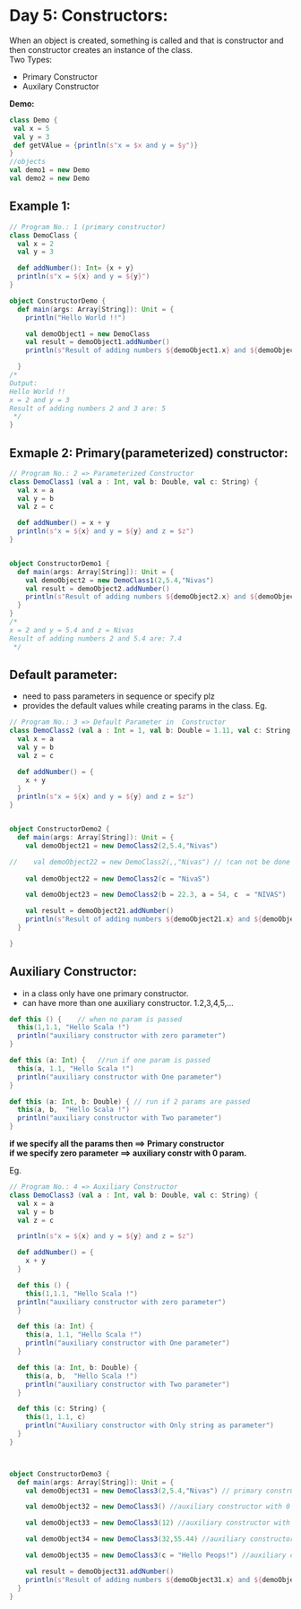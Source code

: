 # Day 5: Constructors:
When an object is created, something is called and that is constructor and then constructor creates an instance of the class.<br>
Two Types:
* Primary Constructor
* Auxilary Constructor

**Demo:**
 ```scala
class Demo {
  val x = 5
  val y = 3
  def getVAlue = {println(s"x = $x and y = $y")}
}
//objects
val demo1 = new Demo
val demo2 = new Demo
```
## Example 1:
```scala
// Program No.: 1 (primary constructor)
class DemoClass {
  val x = 2
  val y = 3

  def addNumber(): Int= {x + y}
  println(s"x = ${x} and y = ${y}")
}

object ConstructorDemo {
  def main(args: Array[String]): Unit = {
    println("Hello World !!")

    val demoObject1 = new DemoClass
    val result = demoObject1.addNumber()
    println(s"Result of adding numbers ${demoObject1.x} and ${demoObject1.y} are: $result")

  }
/*
Output:
Hello World !!
x = 2 and y = 3
Result of adding numbers 2 and 3 are: 5
 */
}
```
## Exmaple 2: Primary(parameterized) constructor:
```scala
// Program No.: 2 => Parameterized Constructor
class DemoClass1 (val a : Int, val b: Double, val c: String) {
  val x = a
  val y = b
  val z = c

  def addNumber() = x + y
  println(s"x = ${x} and y = ${y} and z = $z")
}


object ConstructorDemo1 {
  def main(args: Array[String]): Unit = {
    val demoObject2 = new DemoClass1(2,5.4,"Nivas")
    val result = demoObject2.addNumber()
    println(s"Result of adding numbers ${demoObject2.x} and ${demoObject2.y} are: $result")
  }
}
/*
x = 2 and y = 5.4 and z = Nivas
Result of adding numbers 2 and 5.4 are: 7.4
 */
```
## Default parameter:
* need to pass parameters in sequence or specify plz
* provides the default values while creating params in the class.
Eg.
```scala
// Program No.: 3 => Default Parameter in  Constructor
class DemoClass2 (val a : Int = 1, val b: Double = 1.11, val c: String) {
  val x = a
  val y = b
  val z = c

  def addNumber() = {
    x + y
  }
  println(s"x = ${x} and y = ${y} and z = $z")
}


object ConstructorDemo2 {
  def main(args: Array[String]): Unit = {
    val demoObject21 = new DemoClass2(2,5.4,"Nivas")

//    val demoObject22 = new DemoClass2(,,"Nivas") // !can not be done like that.
    
    val demoObject22 = new DemoClass2(c = "NivaS")

    val demoObject23 = new DemoClass2(b = 22.3, a = 54, c  = "NIVAS")

    val result = demoObject21.addNumber()
    println(s"Result of adding numbers ${demoObject21.x} and ${demoObject21.y} are: $result")
  }

}
```
## Auxiliary Constructor:
* in a class only have one primary constructor.
* can have more than one auxiliary constructor. 1.2,3,4,5,...
```scala
def this () {    // when no param is passed
  this(1,1.1, "Hello Scala !")
  println("auxiliary constructor with zero parameter")
}

def this (a: Int) {   //run if one param is passed
  this(a, 1.1, "Hello Scala !")
  println("auxiliary constructor with One parameter")
}

def this (a: Int, b: Double) { // run if 2 params are passed
  this(a, b,  "Hello Scala !")
  println("auxiliary constructor with Two parameter")
}
```
**if we specify all the params then ==> Primary constructor<br>if we specify zero parameter ==> auxiliary constr with 0 param.**

Eg.
```scala
// Program No.: 4 => Auxiliary Constructor
class DemoClass3 (val a : Int, val b: Double, val c: String) {
  val x = a
  val y = b
  val z = c

  println(s"x = ${x} and y = ${y} and z = $z")

  def addNumber() = {
    x + y
  }

  def this () {
    this(1,1.1, "Hello Scala !")
  println("auxiliary constructor with zero parameter")
  }

  def this (a: Int) {
    this(a, 1.1, "Hello Scala !")
    println("auxiliary constructor with One parameter")
  }

  def this (a: Int, b: Double) {
    this(a, b,  "Hello Scala !")
    println("auxiliary constructor with Two parameter")
  }

  def this (c: String) {
    this(1, 1.1, c)
    println("Auxiliary constructor with Only string as parameter")
  }
}



object ConstructorDemo3 {
  def main(args: Array[String]): Unit = {
    val demoObject31 = new DemoClass3(2,5.4,"Nivas") // primary constructor

    val demoObject32 = new DemoClass3() //auxiliary constructor with 0 param

    val demoObject33 = new DemoClass3(12) //auxiliary constructor with 1 param

    val demoObject34 = new DemoClass3(32,55.44) //auxiliary constructor with 2 params

    val demoObject35 = new DemoClass3(c = "Hello Peops!") //auxiliary constructor with one parameter which is string

    val result = demoObject31.addNumber()
    println(s"Result of adding numbers ${demoObject31.x} and ${demoObject31.y} are: $result")
  }
}

```